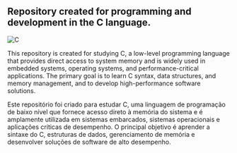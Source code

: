 ## Repository created for programming and development in the C language.

![C](https://img.shields.io/badge/-black?style=for-the-badge&logo=C&logoColor=25fafe)&nbsp;

This repository is created for studying C, a low-level programming language that provides direct access to system memory and is widely used in embedded systems, operating systems, and performance-critical applications. The primary goal is to learn C syntax, data structures, and memory management, and to develop high-performance software solutions.

Este repositório foi criado para estudar C, uma linguagem de programação de baixo nível que fornece acesso direto à memória do sistema e é amplamente utilizada em sistemas embarcados, sistemas operacionais e aplicações críticas de desempenho. O principal objetivo é aprender a sintaxe do C, estruturas de dados, gerenciamento de memória e desenvolver soluções de software de alto desempenho.

